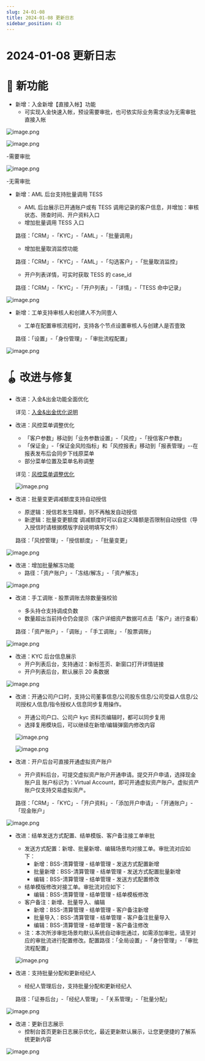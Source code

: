```yaml
---
slug: 24-01-08
title: 2024-01-08 更新日志
sidebar_position: 43
---
```



# 2024-01-08 更新日志


# 🎉 新功能

- 新增：入金新增【直接入帐】功能
    - 可实现入金快速入帐，预设需要审批，也可依实际业务需求设为无需审批直接入帐

![image.png](/assets/1037bcf6ad754c8c8bbf55bd6b0058d6.png)


![image.png](/assets/e198be9bc0411e5869594b8c6476242d.png)


-需要审批


![image.png](/assets/2440663e42cb9e6138a032dcbc6906c0.png)


-无需审批

- 新增：AML 后台支持批量调用 TESS
    - AML 后台展示已开通账户或有 TESS 调用记录的客户信息，并增加：审核状态、筛查时间、开户资料入口
    - 增加批量调用 TESS 入口

    路径：「CRM」-「KYC」-「AML」-「批量调用」

    - 增加批量取消监控功能

    路径：「CRM」-「KYC」-「AML」-「勾选客户」-「批量取消监控」

    - 开户列表详情，可实时获取 TESS 的 case_id

    路径：「CRM」-「KYC」-「开户列表」-「详情」-「TESS 命中记录」


![image.png](/assets/8be42a950e1e26cb3c043862e89b6ec7.png)

- 新增：工单支持审核人和创建人不为同壹人
    - 工单在配置审核流程时，支持各个节点设置审核人与创建人是否壹致

    路径：「设置」-「身份管理」-「审批流程配置」


![image.png](/assets/5066ef5672d5466611cf85feca268914.png)


# 🪀 改进与修复

- 改进：入金&出金功能全面优化

    详见：[入金&出金优化说明 ](/21a5bab0c2cc81cc92a9ec128e3eebf2) 

- 改进：风控菜单调整优化
    - 「客户参数」移动到「业务参数设置」-「风控」-「授信客户参数」
    - 「保证金」-「保证金风险指标」和「风控报表」移动到「报表管理」--在报表发布后会同步下线原菜单
    - 部分菜单位置及菜单名称调整

    详见：[风控菜单调整优化](/21c5bab0c2cc81a0bd38e7e5a4b80e94) 


    ![image.png](/assets/da44787e6642b484fa80179e0b973b32.png)

- 改进：批量变更调减额度支持自动授信
    - 原逻辑：授信若发生降额，则不再触发自动授信
    - 新逻辑：批量变更额度 调减额度时可以自定义降额是否限制自动授信（导入授信时请根据模版字段说明填写文件）

    路径：「风控管理」-「授信额度」-「批量变更」


![image.png](/assets/96b5e905892600525a4955ba7efac7c3.png)

- 改进：增加批量解冻功能
    - 路径：「资产账户」-「冻结/解冻」-「资产解冻」

![image.png](/assets/ec5b2394a5fc68e560bfa1c0c6f3c9ca.png)

- 改进：手工调账 - 股票调账去除数量强校验
    - 多头持仓支持调成负数
    - 数量超出当前持仓仍会提示（客户详细资产数据可点击「客户」进行查看）

    路径：「资产账户」-「调账」-「手工调账」-「股票调账」


![image.png](/assets/4bd979c191545b4c680727c3ee560417.png)

- 改进：KYC 后台信息展示
    - 开户列表后台，支持通过：新标签页、新窗口打开详情链接
    - 开户列表后台，默认展示 20 条数据

![image.png](/assets/5e899bc23e9baf2220ef6a1a6b862c79.png)

- 改进：开通公司户口时，支持公司董事信息/公司股东信息/公司受益人信息/公司授权人信息/指令授权人信息同步复用操作。
    - 开通公司户口、公司户 kyc 资料页编辑时，都可以同步复用
    - 选择复用模块后，可以继续在新增/编辑弹窗内修改内容

    ![image.png](/assets/12045edec93f285df976ce100144ae72.png)


    ![image.png](/assets/54e52dea07ed8d29e7317573918b1e3e.png)

- 改进：开户后台可直接开通虚拟资产账户
    - 开户资料后台，可提交虚拟资产账户开通申请。提交开户申请，选择现金账户且 账户标识为：Virtual Account，即可开通虚拟资产账户。虚拟资产账户仅支持交易虚拟资产。

    路径：「CRM」-「KYC」-「开户资料」-「添加开户申请」-「开通账户」-「现金账户」


![image.png](/assets/6f9d29f4e75dff367365ea7a78aff664.png)

- 改进：结单发送方式配置、结单模版、客户备注接工单审批
    - 发送方式配置：新增、批量新增、编辑场景均对接工单。审批流对应如下：
        - 新增：BSS-清算管理 - 结单管理 - 发送方式配置新增
        - 批量新增：BSS-清算管理 - 结单管理 - 发送方式配置批量新增
        - 编辑：BSS-清算管理 - 结单管理 - 发送方式配置修改
    - 结单模版修改对接工单。审批流对应如下：
        - 编辑：BSS-清算管理 - 结单管理 - 结单模板修改
    - 客户备注：新增、批量导入、编辑
        - 新增：BSS-清算管理 - 结单管理 - 客户备注新增
        - 批量导入：BSS-清算管理 - 结单管理 - 客户备注批量导入
        - 编辑：BSS-清算管理 - 结单管理 - 客户备注修改
    - 注：本次所涉审批场景均默认系统自动审批通过，如需添加审批，请至对应的审批流进行配置修改。配置路径：「全局设置」-「身份管理」-「审批流程配置」

    ![image.png](/assets/9c87d71e054f6708cc2af53f7203b41a.png)

- 改进：支持批量分配和更新经纪人
    - 经纪人管理后台，支持批量分配和更新经纪人

    路径：「证券后台」-「经纪人管理」-「关系管理」-「批量分配」


![image.png](/assets/b20ecadbb4546a80735752b492ac53ee.png)

- 改进：更新日志展示
    - 控制台首页更新日志展示优化，最近更新默认展示，让您更便捷的了解系统更新内容

![image.png](/assets/dc33f20a4015dcfea82c0e6df16a575c.png)

